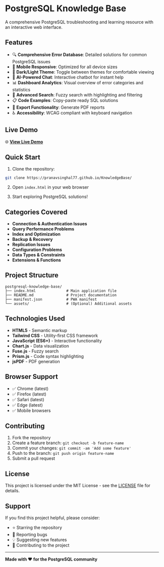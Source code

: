 # PostgreSQL Knowledge Base

A comprehensive PostgreSQL troubleshooting and learning resource with an interactive web interface.

## Features

- 🔍 **Comprehensive Error Database**: Detailed solutions for common PostgreSQL issues
- 📱 **Mobile Responsive**: Optimized for all device sizes
- 🎨 **Dark/Light Theme**: Toggle between themes for comfortable viewing
- 🤖 **AI-Powered Chat**: Interactive chatbot for instant help
- 📊 **Dashboard Analytics**: Visual overview of error categories and statistics
- 🔎 **Advanced Search**: Fuzzy search with highlighting and filtering
- 📋 **Code Examples**: Copy-paste ready SQL solutions
- 💾 **Export Functionality**: Generate PDF reports
- ♿ **Accessibility**: WCAG compliant with keyboard navigation

## Live Demo

🌐 **[View Live Demo](https://pranavsinghal77.github.io/KnowledgeBase/)**

## Quick Start

1. Clone the repository:
```bash
git clone https://pranavsinghal77.github.io/KnowledgeBase/
```

2. Open `index.html` in your web browser

3. Start exploring PostgreSQL solutions!

## Categories Covered

- **Connection & Authentication Issues**
- **Query Performance Problems**
- **Index and Optimization**
- **Backup & Recovery**
- **Replication Issues**
- **Configuration Problems**
- **Data Types & Constraints**
- **Extensions & Functions**

## Project Structure

```
postgresql-knowledge-base/
├── index.html              # Main application file
├── README.md               # Project documentation
├── manifest.json           # PWA manifest
└── assets/                 # (Optional) Additional assets
```

## Technologies Used

- **HTML5** - Semantic markup
- **Tailwind CSS** - Utility-first CSS framework
- **JavaScript (ES6+)** - Interactive functionality
- **Chart.js** - Data visualization
- **Fuse.js** - Fuzzy search
- **Prism.js** - Code syntax highlighting
- **jsPDF** - PDF generation

## Browser Support

- ✅ Chrome (latest)
- ✅ Firefox (latest)
- ✅ Safari (latest)
- ✅ Edge (latest)
- ✅ Mobile browsers

## Contributing

1. Fork the repository
2. Create a feature branch: `git checkout -b feature-name`
3. Commit your changes: `git commit -am 'Add some feature'`
4. Push to the branch: `git push origin feature-name`
5. Submit a pull request

## License

This project is licensed under the MIT License - see the [LICENSE](LICENSE) file for details.

## Support

If you find this project helpful, please consider:
- ⭐ Starring the repository
- 🐛 Reporting bugs
- 💡 Suggesting new features
- 🤝 Contributing to the project

---

**Made with ❤️ for the PostgreSQL community**
